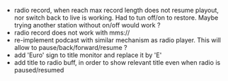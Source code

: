   * radio record, when reach max record length does not resume playout, nor switch back to live is working. Had to tun off/on to restore. Maybe trying another station without on/off would work ?
  * radio record does not work with mms://
  * re-implement podcast with similar mechanism as radio player. This will allow to pause/back/forward/resume ?
  * add 'Euro' sign to title monitor and replace it by 'E'
  * add title to radio buff, in order to show relevant title even when radio is paused/resumed